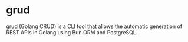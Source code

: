 # grud
grud (Golang CRUD) is a CLI tool that allows the automatic generation of REST APIs in Golang using Bun ORM and PostgreSQL.
